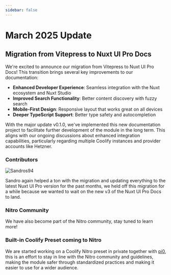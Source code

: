 ```yaml
---
sidebar: false
---
```


# March 2025 Update

## Migration from Vitepress to Nuxt UI Pro Docs

We're excited to announce our migration from Vitepress to Nuxt UI Pro Docs! This transition brings several key improvements to our documentation:

- **Enhanced Developer Experience**: Seamless integration with the Nuxt ecosystem and Nuxt Studio
- **Improved Search Functionality**: Better content discovery with fuzzy search
- **Mobile-First Design**: Responsive layout that works great on all devices
- **Deeper TypeScript Support**: Better type safety and autocompletion

With the major update v0.1.0, we've implemented this new documentation project to facilitate further development of the module in the long term. This aligns with our ongoing discussions about enhanced integration capabilities, particularly regarding multiple Coolify instances and provider accounts like Hetzner.

### Contributors

![Sandros94](/img/sandros94.png)

Sandro again helped a ton with the migration and updating everything to the latest Nuxt UI Pro version for the past months, we held off this migration for a while because we wanted to wait on the new v3 of the Nuxt UI Pro Docs to land.

### Nitro Community

We have also become part of the Nitro community, stay tuned to learn more!

### Built-in Coolify Preset coming to Nitro

We are started working on a Coolify Nitro preset in private together with [pi0](https://github.com/pi0), this is an effort to stay in line with the Nitro community and guidelines, making the module safer through standardized practices and making it easier to use for a wider audience.


